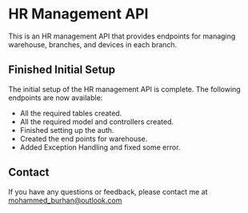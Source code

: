 # HR Management API

This is an HR management API that provides endpoints for managing warehouse, branches, and devices in each branch.

## Finished Initial Setup

The initial setup of the HR management API is complete. The following endpoints are now available:

-   All the required tables created.
-   All the required model and controllers created.
-   Finished setting up the auth.
-   Created the end points for warehouse.
-   Added Exception Handling and fixed some error.

## Contact

If you have any questions or feedback, please contact me at mohammed_burhan@outlook.com
